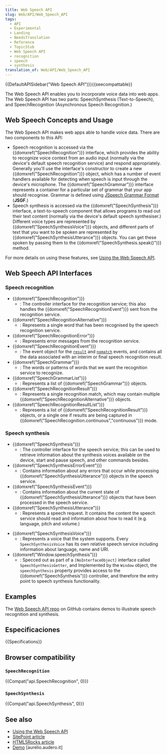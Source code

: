 ```yaml
---
title: Web Speech API
slug: Web/API/Web_Speech_API
tags:
  - API
  - Experimental
  - Landing
  - NeedsTranslation
  - Reference
  - TopicStub
  - Web Speech API
  - recognition
  - speech
  - synthesis
translation_of: Web/API/Web_Speech_API
---
```


{{DefaultAPISidebar("Web Speech API")}}{{seecompattable}}

The Web Speech API enables you to incorporate voice data into web apps. The Web Speech API has two parts: SpeechSynthesis (Text-to-Speech), and SpeechRecognition (Asynchronous Speech Recognition.)

## Web Speech Concepts and Usage

The Web Speech API makes web apps able to handle voice data. There are two components to this API:

- Speech recognition is accessed via the {{domxref("SpeechRecognition")}} interface, which provides the ability to recognize voice context from an audio input (normally via the device's default speech recognition service) and respond appropriately. Generally you'll use the interface's constructor to create a new {{domxref("SpeechRecognition")}} object, which has a number of event handlers available for detecting when speech is input through the device's microphone. The {{domxref("SpeechGrammar")}} interface represents a container for a particular set of grammar that your app should recognise. Grammar is defined using [JSpeech Grammar Format](http://www.w3.org/TR/jsgf/) (**JSGF**.)
- Speech synthesis is accessed via the {{domxref("SpeechSynthesis")}} interface, a text-to-speech component that allows programs to read out their text content (normally via the device's default speech synthesiser.) Different voice types are represented by {{domxref("SpeechSynthesisVoice")}} objects, and different parts of text that you want to be spoken are represented by {{domxref("SpeechSynthesisUtterance")}} objects. You can get these spoken by passing them to the {{domxref("SpeechSynthesis.speak()")}} method.

For more details on using these features, see [Using the Web Speech API](/es/docs/Web/API/Web_Speech_API/Using_the_Web_Speech_API).

## Web Speech API Interfaces

### Speech recognition

- {{domxref("SpeechRecognition")}}
  - : The controller interface for the recognition service; this also handles the {{domxref("SpeechRecognitionEvent")}} sent from the recognition service.
- {{domxref("SpeechRecognitionAlternative")}}
  - : Represents a single word that has been recognised by the speech recognition service.
- {{domxref("SpeechRecognitionError")}}
  - : Represents error messages from the recognition service.
- {{domxref("SpeechRecognitionEvent")}}
  - : The event object for the [`result`](/es/docs/Web/Reference/Events/result) and [`nomatch`](/es/docs/Web/Reference/Events/nomatch) events, and contains all the data associated with an interim or final speech recognition result.
- {{domxref("SpeechGrammar")}}
  - : The words or patterns of words that we want the recognition service to recognize.
- {{domxref("SpeechGrammarList")}}
  - : Represents a list of {{domxref("SpeechGrammar")}} objects.
- {{domxref("SpeechRecognitionResult")}}
  - : Represents a single recognition match, which may contain multiple {{domxref("SpeechRecognitionAlternative")}} objects.
- {{domxref("SpeechRecognitionResultList")}}
  - : Represents a list of {{domxref("SpeechRecognitionResult")}} objects, or a single one if results are being captured in {{domxref("SpeechRecognition.continuous","continuous")}} mode.

### Speech synthesis

- {{domxref("SpeechSynthesis")}}
  - : The controller interface for the speech service; this can be used to retrieve information about the synthesis voices available on the device, start and pause speech, and other commands besides.
- {{domxref("SpeechSynthesisErrorEvent")}}
  - : Contains information about any errors that occur while processing {{domxref("SpeechSynthesisUtterance")}} objects in the speech service.
- {{domxref("SpeechSynthesisEvent")}}
  - : Contains information about the current state of {{domxref("SpeechSynthesisUtterance")}} objects that have been processed in the speech service.
- {{domxref("SpeechSynthesisUtterance")}}
  - : Represents a speech request. It contains the content the speech service should read and information about how to read it (e.g. language, pitch and volume.)

<!---->

- {{domxref("SpeechSynthesisVoice")}}
  - : Represents a voice that the system supports. Every `SpeechSynthesisVoice` has its own relative speech service including information about language, name and URI.
- {{domxref("Window.speechSynthesis")}}
  - : Specced out as part of a `[NoInterfaceObject]` interface called `SpeechSynthesisGetter`, and Implemented by the `Window` object, the `speechSynthesis` property provides access to the {{domxref("SpeechSynthesis")}} controller, and therefore the entry point to speech synthesis functionality.

## Examples

The [Web Speech API repo](https://github.com/mdn/web-speech-api/) on GitHub contains demos to illustrate speech recognition and synthesis.

## Especificaciones

{{Specifications}}

## Browser compatibility

### `SpeechRecognition`

{{Compat("api.SpeechRecognition", 0)}}

### `SpeechSynthesis`

{{Compat("api.SpeechSynthesis", 0)}}

## See also

- [Using the Web Speech API](/es/docs/Web/API/Web_Speech_API/Using_the_Web_Speech_API)
- [SitePoint article](http://www.sitepoint.com/talking-web-pages-and-the-speech-synthesis-api/)
- [HTML5Rocks article](http://updates.html5rocks.com/2014/01/Web-apps-that-talk---Introduction-to-the-Speech-Synthesis-API)
- [Demo](http://aurelio.audero.it/demo/speech-synthesis-api-demo.html) \[aurelio.audero.it]
